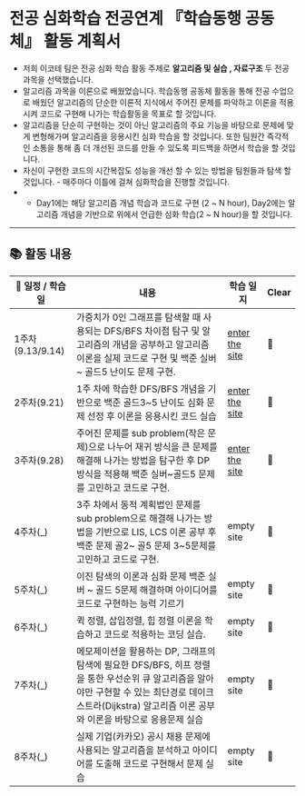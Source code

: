 # 전공 심화학습 전공연계 『학습동행 공동체』 활동 계획서

- 저희 이코테 팀은 전공 심화 학습 활동 주제로 **알고리즘 및 실습 , 자료구조** 두 전공 과목을 선택했습니다. 
- 알고리즘 과목을 이론으로 배웠었습니다. 학습동행 공동체 활동을 통해 전공 수업으로 배웠던 알고리즘의 단순한 이론적 지식에서 주어진 문제를 파악하고 이론을 적용시켜 코드로 구현해 나가는 학습활동을 목표로 할 것입니다.
- 알고리즘을 단순히 구현하는 것이 아닌 알고리즘의 주요 기능을 바탕으로 문제에 맞게 변형해가며 알고리즘을 응용시킨 심화 학습을 할 것입니다. 또한 팀원간 즉각적인 소통을 통해 좀 더 개선된 코드를 만들 수 있도록 피드백을 하면서 학습을 할 것입니다.
- 자신이 구현한 코드의 시간복잡도 성능을 개선 할 수 있는 방법을 팀원들과 탐색 할 것입니다. - 매주마다 이틀에 걸쳐 심화학습을 진행할 것입니다.
- - Day1에는 해당 알고리즘 개념 학습과 코드로 구현 (2 ~ N hour), Day2에는 알고리즘 개념을 기반으로 위에서 언급한 심화 학습(2 ~ N hour)을 할 것입니다.

---

## 📚 활동 내용 


|📆 일정 /  학습일  |내용|학습 일지      |Clear                  |
|-------------------|-------------------------------|-----------------------------|-----------------------------|
|1주차(9.13/9.14)|가중치가 0인 그래프를 탐색할 때 사용되는 DFS/BFS 차이점 탐구 및 알고리즘의 개념을 공부하고 알고리즘 이론을 실제 코드로 구현 및 백준 실버~ 골드5 난이도 문제 구현.          |<a href="https://github.com/Icotte/DeepStudyAlgorithm/tree/main/1%EC%A3%BC%EC%B0%A8">enter the site</a> |  👏 |
|2주차(9.21)          | 1주 차에 학습한 DFS/BFS 개념을 기반으로 백준 골드3~5 난이도 심화 문제 선정 후 이론을 응용시킨 코드 실습  |<a href="https://github.com/Icotte/DeepStudyAlgorithm/tree/main/2%EC%A3%BC%EC%B0%A8">enter the site</a> | 👏 |
|3주차(9.28)          |주어진 문제를 sub problem(작은 문제)으로 나누어 재귀 방식을 큰 문제를 해결해 나가는 방법을 탐구한 후 DP 방식을 적용해 백준 실버~골드5 문제를 고민하고 코드로 구현.| <a href="https://github.com/Icotte/DeepStudyAlgorithm/tree/main/3%EC%A3%BC%EC%B0%A8">enter the site</a>| 👏 |
|4주차(_)          |3주 차에서 동적 계획법인 문제를 sub problem으로 해결해 나가는 방법을 기반으로 LIS, LCS 이론 공부 후 백준 문제 골2~ 골5 문제 3~5문제를 고민하고 코드로 구현.| empty site | 🔭 |
|5주차(_)          |이진 탐색의 이론과 심화 문제 백준 실버 ~ 골드 5문제 해결하며 아이디어를 코드로 구현하는 능력 기르기| empty site | 🔭 |
|6주차(_)          |퀵 정렬, 삽입정렬, 힙 정렬 이론을 학습하고 코드로 적용하는 코딩 실습.| empty site | 🔭 |
|7주차(_)          |메모제이션을 활용하는 DP, 그래프의 탐색에 필요한 DFS/BFS, 히프 정렬을 통한 우선순위 큐 알고리즘을 알아야만 구현할 수 있는 최단경로 데이크스트라(Dijkstra) 알고리즘 이론 공부와 이론을 바탕으로 응용문제 실습| empty site | 🔭 |
|8주차(_)          |실제 기업(카카오) 공시 채용 문제에 사용되는 알고리즘을 분석하고 아이디어를 도출해 코드로 구현해서 문제 실습| empty site | 🔭 |
